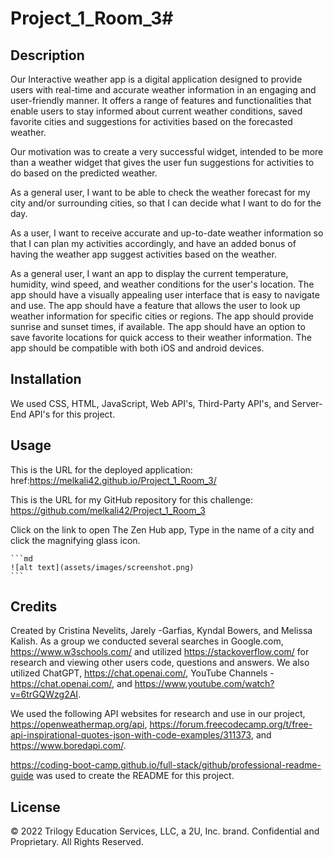 # Project_1_Room_3# <The Zen Hub>

## Description

Our Interactive weather app is a digital application designed to provide users with real-time and accurate weather information in an engaging and user-friendly manner. It offers a range of features and functionalities that enable users to stay informed about current weather conditions, saved favorite cities and suggestions for activities based on the forecasted weather. 

Our motivation was to create a very successful widget, intended to be more than a weather widget that gives the user fun suggestions for activities to do based on the predicted weather. 

As a general  user, I want to be able to check the weather forecast for my city and/or surrounding cities, so that I can decide what I want to do for the day. 

As a user, I want to receive accurate and up-to-date weather information so that I can plan my activities accordingly, and have an added bonus of having the weather app suggest activities based on the weather. 

As a general user, I want an app to display the current temperature, humidity, wind speed, and weather conditions for the user's location. The app should have a visually appealing user interface that is easy to navigate and use. The app should have a feature that allows the user to look up weather information for specific cities or regions. The app should provide sunrise and sunset times, if available. The app should have an option to save favorite locations for quick access to their weather information. The app should be compatible with both iOS and android devices. 

## Installation

We used CSS, HTML, JavaScript, Web API's, Third-Party API's, and Server-End API's for this project. 

## Usage
This is the URL for the deployed application: href:https://melkali42.github.io/Project_1_Room_3/

This is the URL for my GitHub repository for this challenge: https://github.com/melkali42/Project_1_Room_3

Click on the link to open The Zen Hub app, Type in the name of a city and click the magnifying glass icon. 

    ```md
    ![alt text](assets/images/screenshot.png)
    ```

## Credits

Created by Cristina Nevelits, Jarely -Garfias, Kyndal Bowers, and Melissa Kalish. As a group we conducted several searches in Google.com, https://www.w3schools.com/ and utilized https://stackoverflow.com/ for research and viewing other users code, questions and answers. We also utilized ChatGPT, https://chat.openai.com/, YouTube Channels - https://chat.openai.com/, and https://www.youtube.com/watch?v=6trGQWzg2AI. 

We used the following API websites for research and use in our project, https://openweathermap.org/api, https://forum.freecodecamp.org/t/free-api-inspirational-quotes-json-with-code-examples/311373, and https://www.boredapi.com/. 

 https://coding-boot-camp.github.io/full-stack/github/professional-readme-guide was used to create the README for this project.

## License

© 2022 Trilogy Education Services, LLC, a 2U, Inc. brand. Confidential and Proprietary. All Rights Reserved.

